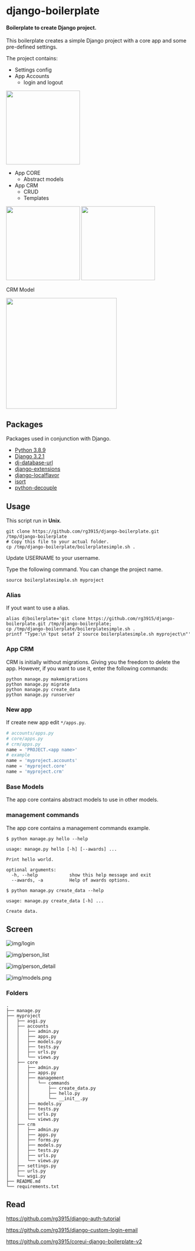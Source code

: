 # django-boilerplate

#### Boilerplate to create Django project.

This boilerplate creates a simple Django project with a core app and some pre-defined settings.

The project contains:

* Settings config
* App Accounts
    * login and logout

<img src="img/login.png" width="200px">

* App CORE
    * Abstract models
* App CRM
    * CRUD
    * Templates

<img src="img/person_list.png" width="200px">

<img src="img/person_detail.png" width="200px">

CRM Model

<img src="img/models.png" width="300px">


## Packages

Packages used in conjunction with Django.

* [Python 3.8.9](https://www.python.org/downloads/)
* [Django 3.2.1](https://www.djangoproject.com/)
* [dj-database-url](https://pypi.org/project/dj-database-url/)
* [django-extensions](https://django-extensions.readthedocs.io/en/latest/installation_instructions.html)
* [django-localflavor](https://pypi.org/project/django-localflavor/)
* [isort](https://pypi.org/project/isort/)
* [python-decouple](https://pypi.org/project/python-decouple/)


## Usage

This script run in **Unix**.

```
git clone https://github.com/rg3915/django-boilerplate.git /tmp/django-boilerplate
# Copy this file to your actual folder.
cp /tmp/django-boilerplate/boilerplatesimple.sh .
```

Update USERNAME to your username.

Type the following command. You can change the project name.

```
source boilerplatesimple.sh myproject
```


### Alias

If yout want to use a alias.

```
alias djboilerplate='git clone https://github.com/rg3915/django-boilerplate.git /tmp/django-boilerplate;
cp /tmp/django-boilerplate/boilerplatesimple.sh .
printf "Type:\n`tput setaf 2`source boilerplatesimple.sh myproject\n"'
```

### App CRM

CRM is initially without migrations. Giving you the freedom to delete the app.
However, if you want to use it, enter the following commands:

```
python manage.py makemigrations
python manage.py migrate
python manage.py create_data
python manage.py runserver
```

### New app

If create new app edit `*/apps.py`.



```python
# accounts/apps.py
# core/apps.py
# crm/apps.py
name = 'PROJECT.<app name>'
# example
name = 'myproject.accounts'
name = 'myproject.core'
name = 'myproject.crm'
```

### Base Models

The app core contains abstract models to use in other models.


### management commands

The app core contains a management commands example.

```
$ python manage.py hello --help

usage: manage.py hello [-h] [--awards] ...

Print hello world.

optional arguments:
  -h, --help            show this help message and exit
  --awards, -a          Help of awards options.
```

```
$ python manage.py create_data --help

usage: manage.py create_data [-h] ...

Create data.
```

## Screen

![img/login](img/login.png)

![img/person_list](img/person_list.png)

![img/person_detail](img/person_detail.png)

![img/models.png](img/models.png)


### Folders

```
.
├── manage.py
├── myproject
│   ├── asgi.py
│   ├── accounts
│   │   ├── admin.py
│   │   ├── apps.py
│   │   ├── models.py
│   │   ├── tests.py
│   │   ├── urls.py
│   │   └── views.py
│   ├── core
│   │   ├── admin.py
│   │   ├── apps.py
│   │   ├── management
│   │   │   └── commands
│   │   │       ├── create_data.py
│   │   │       ├── hello.py
│   │   │       └── __init__.py
│   │   ├── models.py
│   │   ├── tests.py
│   │   ├── urls.py
│   │   └── views.py
│   ├── crm
│   │   ├── admin.py
│   │   ├── apps.py
│   │   ├── forms.py
│   │   ├── models.py
│   │   ├── tests.py
│   │   ├── urls.py
│   │   └── views.py
│   ├── settings.py
│   ├── urls.py
│   └── wsgi.py
├── README.md
└── requirements.txt
```

## Read

https://github.com/rg3915/django-auth-tutorial

https://github.com/rg3915/django-custom-login-email

https://github.com/rg3915/coreui-django-boilerplate-v2
